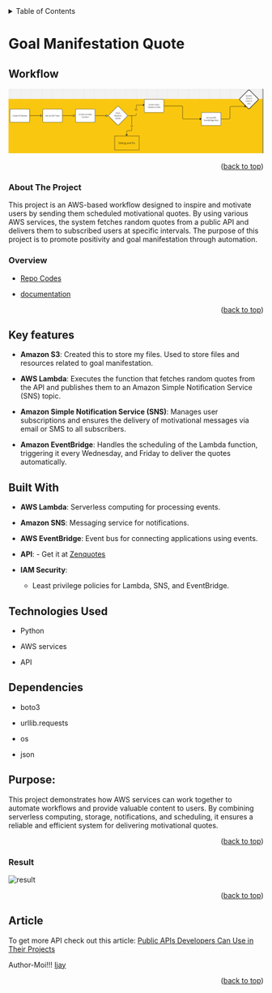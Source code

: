 <div id="top"></div>



<details>
  <summary>Table of Contents </summary>
  <ol>
  <li><a href="#workflow">Workflow</a></li>
    Project</a>
        <ul>
          <li><a href="#about-the-project">About The Project
          <li><a href="#overview">Overview</a></li>
          <li><a href="#key-features">Key Features</a></li>
        </ul>
    </li>
     <li><a href="#technoloy">Technologies Used</a></li>
    <li><a href="#Built With">Built With</a></li>
    <li><a href="#Dependencies">Dependencies</a></li>
    <li><a href="#purpose">Purpose</a></li>
    <li><a href="#result">Result</a></li>
    <li><a href="#article">Article</a></li>
  </ol>
</details>


# Goal Manifestation Quote

## Workflow
<img src="./src/workflow.png" alt="Workflow"/>

<p align="right">(<a href="#top">back to top</a>)</p>

 
### About The Project

This project is an AWS-based workflow designed to inspire and motivate users by sending them scheduled motivational quotes. By using various AWS services, the system fetches random quotes from a public API and delivers them to subscribed users at specific intervals. The purpose of this project is to promote positivity and goal manifestation through automation.
### Overview


* [Repo Codes](https://github.com/ijayhub/goal-manifestation-quote)

* [documentation]()

<p align="right">(<a href="#top">back to top</a>)</p>


## **Key features**  
- **Amazon S3**: Created this to store my files. Used to store files and resources related to goal manifestation.

- **AWS Lambda**: Executes the function that fetches random quotes from the API and publishes them to an Amazon Simple Notification Service (SNS) topic.

- **Amazon Simple Notification Service (SNS)**: Manages user subscriptions and ensures the delivery of motivational messages via email or SMS to all subscribers.

- **Amazon EventBridge**: Handles the scheduling of the Lambda function, triggering it every Wednesday, and Friday to deliver the quotes automatically.

  

## **Built With**

- **AWS Lambda**: Serverless computing for processing events.

- **Amazon SNS**: Messaging service for notifications.

- **AWS EventBridge**: Event bus for connecting applications using events.

- **API**: -  Get it at [Zenquotes](https://zenquotes.io/)

- **IAM Security**:
  - Least privilege policies for Lambda, SNS, and EventBridge.

## **Technologies Used**

- Python

- AWS services

- API

## **Dependencies**

- boto3

- urllib.requests

- os

- json

## Purpose:
This project demonstrates how AWS services can work together to automate workflows and provide valuable content to users. By combining serverless computing, storage, notifications, and scheduling, it ensures a reliable and efficient system for delivering motivational quotes.

<p align="right">(<a href="#top">back to top</a>)</p>

### **Result**

<img src="./src/result.jpg" alt="result"/>

<p align="right">(<a href="#top">back to top</a>)</p>

## Article

To get more API check out this article: [Public APIs Developers Can Use in Their Projects](https://www.freecodecamp.org/news/public-apis-for-developers/)

Author-Moi!!! [Ijay](https://github.com/ijayhub)


<p align="right">(<a href="#top">back to top</a>)</p>